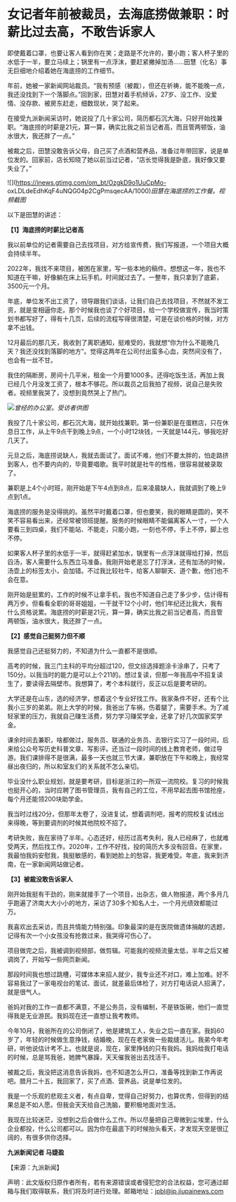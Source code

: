 # 女记者年前被裁员，去海底捞做兼职：时薪比过去高，不敢告诉家人

即使戴着口罩，也要让客人看到你在笑；走路是不允许的，要小跑；客人杯子里的水低于一半，要立马续上；锅里有一点浮沫，要赶紧撇掉加汤……田慧（化名）事无巨细地介绍着她在海底捞的工作细节。

年前，她被一家新闻网站裁员。“我有预感（被裁），但还在祈祷，能不能晚一点，我还没找到下一个落脚点。”回到家，田慧对着手机倾诉，27岁、没工作、没爱情、没存款、被房东赶走，细数现状，哭了起来。

在接受九派新闻采访时，她说投了几十家公司，简历都石沉大海，只好开始找兼职。“海底捞的时薪是21元，算一算，确实比我之前当记者高，而且管两顿饭，油水很大，我还胖了一点。”

被裁之后，田慧没敢告诉父母，自己买了点酒和营养品，准备过年带回家，说是单位发的。回家前，店长知晓了她以前当过记者，“店长觉得我是卧底，我好像又要失业了。”

![](https://inews.gtimg.com/om_bt/OzgkD9o1UuCpMo-
oxLDLdeEdhKqF4uNQG04p2CgPmsqecAA/1000)_田慧在海底捞的工作餐。视频截图_

以下是田慧的讲述：

**【1】海底捞的时薪比记者高**

我以前单位的记者需要自己去找项目，对方给宣传费，我们写报道，一个项目大概会持续半年。

2022年，我找不来项目，被困在家里，写一些本地的稿件。想想这一年，我也不知道在干嘛，好像躺在床上玩手机，时间就过去了。一整年，我只拿到了底薪，3500元一个月。

年底，单位发不出工资了，领导跟我们谈话，让我们自己去找项目，不然就不发工资，就是变相逼你走。那个时候我也谈了个好项目，给一个学校做宣传，我当时策划书都写好了，得有十几页，后续的流程写得很清楚，可是在谈价格的时候，对方拿不出钱。

12月最后的那几天，我收到了离职通知，挺难受的，我就想“你为什么不能晚几天？我还没找到落脚的地方”。觉得这两年在公司付出蛮多心血，突然间没有了，也会有一丝不甘。

我住的隔断房，房间十几平米，租金一个月要1000多。还得吃饭生活，再加上我已经几个月没发工资了，根本不够花。所以裁员之后我拍了视频，说自己是失败者。视频里我哭了，没想到竟然哭上了热门。

![](https://inews.gtimg.com/om_bt/O8zWZVyIvdz2dutL8tymfyzNYlJt8N2T1mBrvmqzTeM6oAA/1000)_曾经的办公室。受访者供图_

我投了几十家公司，都石沉大海，就开始找兼职。第一份兼职是在蛋糕店，只在休息日工作，从上午9点干到晚上9点，一个小时12块钱，一天就是144元，够我吃好几天了。

元旦之后，海底捞说缺人，我就去面试了。面试不难，他们不要太胖的，怕走路挤到客人，也不要内向的，毕竟要唱歌。我平时就是社牛的性格，很容易就被录取了。

兼职是上4个小时班，刚开始是下午4点到8点，后来凌晨缺人，我就调到了晚上9点到1点。

海底捞的服务是没得挑的。虽然平时戴着口罩，但也要笑，我的眼睛是圆的，笑不笑不容易看出来，还经常被领班提醒。服务的时候眼睛不能偏离客人一寸，一个人要看三到四桌，我们不能站、不能走，只能小跑，一刻也不停，手上不停，脚上也不停。

如果客人杯子里的水低于一半，就得赶紧加水，锅里有一点浮沫就得给打掉，然后舀汤，客人需要什么东西立马准备。我刚开始老是忘了打浮沫，还有加汤的时候，汤壶上的标签太小，会加错。不过我比较社牛，给客人聊聊天、道个歉，他们也不会在意。

刚开始是挺累的，工作的时候不让拿手机，我也不知道自己走了多少步，估计得有两万步。但看看全职的哥哥姐姐，一干就干12个小时，他们年纪还比我大，我有什么资格说累。海底捞的时薪是21元，算一算，确实比我之前当记者高，而且管两顿饭，油水很大，我还胖了一点。

**【2】感觉自己挺努力但不顺**

我感觉自己还挺努力的，不知道为什么一直都不是很顺。

高考的时候，我三门主科的平均分超过120，但文综选择题涂卡涂串了，只考了150分。以我当时的能力是可以上个211的。想过复读，但那一年我高中不招复读生了，要读得去隔壁市。我想算了，考个本科就行，反正以后是要考研的。

大学还是在山东，选的经济学，想着这个专业好找工作。我家条件不好，还有个比我小三岁的弟弟。刚上大学的时候，我爸出了车祸，伤着腿了，需要手术。为了减轻家里的压力，我就自己赚生活费，努力学习赚奖学金，还拿了好几次国家奖学金。

课余时间去兼职，啥都做过，服务员、联通的业务员、去银行实习了一段时间，后来给公众号写历史科普文章、写影评。还当过一段时间的线上教育老师，做过导游。我们课排得不是很满，最多一天也就三节大课，兼职放在下午和晚上，我经常昼出夜归的，所以和室友们的关系就不怎么亲切。

毕业没什么职业规划，就是要考研，目标是浙江的一所双一流院校。复习的时候我也挺开心的，当时应聘了图书管理员，我有自己的工位，不用早起去图书馆抢座，每个月还能领200块助学金。

我当时过线20分，但那年太卷了，没进复试，想着调剂吧，报考的院校复试线出来得晚，等到要调剂的时候其他院校不招了。

考研失败，我在家待了半年。心态还好，经历过高考失利，我人已经麻了，也就难受两天，然后找工作。2020年，工作不好找，投的简历大多没有回音。在家里，我最怕我妈安慰我，我挺敏感的，看到她脸上的愁容，我更难受。年底，我来到济南，在一家新闻网站做记者。

**【3】被裁没敢告诉家人**

刚开始我挺有干劲的，刚来就接手了一个项目，出杂志，做人物报道，两个多月几乎跑遍了济南大大小小的地方，采访了30多个知名人士，一个月光绩效都能过万。

我喜欢出去采访，而且共情能力特别强。印象最深的是在医院做遗体捐献的选题，记得有次一个小女孩没有抢救过来，我哭得可伤心了。

项目做完之后，我被调到视频部，做剪辑。可能我的视频流量太低，半年之后又被调岗了，开始写一些网页新闻。

那段时间我也想过跳槽，可媒体本来招人就少，我专业还不对口，难上加难。好不容易我过了一家电视台的笔试、面试，就差最后体检了，对方打电话说人招满了，就是很气人。

爸妈对我的工作一直都不满意，不是公务员，没有编制，不是铁饭碗，他们一直觉得我是无业游民。我妈现在还一直想让我考教师。

今年10月，我爸所在的公司倒闭了，他是建筑工人，失业之后一直在家。我妈60岁了，年轻的时候做生意挣钱，结婚晚，现在在老家做一些裁缝活儿。我弟今年考研，听他说估计考不上。也就是说，现在，家里挣钱的只有我妈。我妈给我打电话的时候，总是骂我爸，她脾气暴躁，天天催我爸出去找活干。

被裁之后，我没把这消息告诉我妈，也不知道怎么开口，准备等找到新工作再说吧。腊月二十五，我回家了，买了点酒、营养品，说是单位发的。

我是一个乐观的悲观主义者，有点自卑，觉得自己好努力，也算优秀，但得到的结果总是不如人愿。但我会天天给自己洗脑，要积极地面对生活。

我现在比较迷茫，没想到之后会做什么工作。所以尽量把自己卑微到尘埃里，什么企业都投，什么公司都可以。因为你在最底下的时候抬头看天，才发现天空是很辽阔的，有很多供你选择。

**九派新闻记者 马婕盈**

【来源：九派新闻】

声明：此文版权归原作者所有，若有来源错误或者侵犯您的合法权益，您可通过邮箱与我们取得联系，我们将及时进行处理。邮箱地址：jpbl@jp.jiupainews.com

